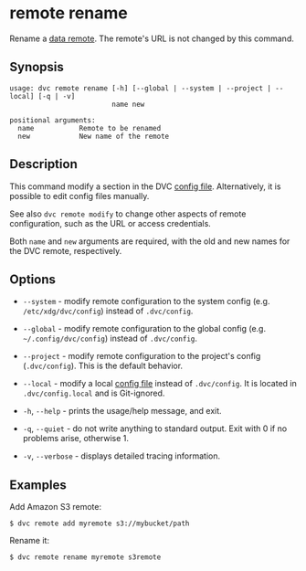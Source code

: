 # remote rename

Rename a [data remote](/doc/command-reference/remote). The remote's URL is not
changed by this command.

## Synopsis

```usage
usage: dvc remote rename [-h] [--global | --system | --project | --local] [-q | -v]
                         name new

positional arguments:
  name           Remote to be renamed
  new            New name of the remote
```

## Description

This command modify a section in the DVC
[config file](/doc/command-reference/config). Alternatively, it is possible to
edit config files manually.

See also `dvc remote modify` to change other aspects of remote configuration,
such as the URL or access credentials.

Both `name` and `new` arguments are required, with the old and new names for the
DVC remote, respectively.

## Options

- `--system` - modify remote configuration to the system config (e.g.
  `/etc/xdg/dvc/config`) instead of `.dvc/config`.

- `--global` - modify remote configuration to the global config (e.g.
  `~/.config/dvc/config`) instead of `.dvc/config`.

- `--project` - modify remote configuration to the project's config
  (`.dvc/config`). This is the default behavior.

- `--local` - modify a local [config file](/doc/command-reference/config)
  instead of `.dvc/config`. It is located in `.dvc/config.local` and is
  Git-ignored.

- `-h`, `--help` - prints the usage/help message, and exit.

- `-q`, `--quiet` - do not write anything to standard output. Exit with 0 if no
  problems arise, otherwise 1.

- `-v`, `--verbose` - displays detailed tracing information.

## Examples

Add Amazon S3 remote:

```dvc
$ dvc remote add myremote s3://mybucket/path
```

Rename it:

```dvc
$ dvc remote rename myremote s3remote
```
